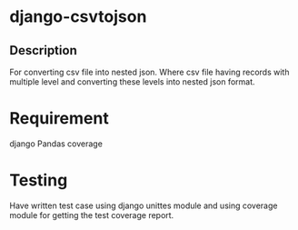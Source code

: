 # django-csvtojson

## Description
For converting csv file into nested json.
Where csv file having records with multiple level and converting these levels into nested json format.

# Requirement
django
Pandas
coverage

# Testing
Have written test case using django unittes module and using coverage module for getting the test coverage report.
